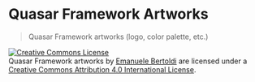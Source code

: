 # Quasar Framework Artworks

> Quasar Framework artworks (logo, color palette, etc.)

<a rel="license" href="http://creativecommons.org/licenses/by/4.0/"><img alt="Creative Commons License" style="border-width:0" src="https://i.creativecommons.org/l/by/4.0/88x31.png" /></a><br /><span xmlns:dct="http://purl.org/dc/terms/" property="dct:title">Quasar Framework artworks</span> by <a xmlns:cc="http://creativecommons.org/ns#" href="https://github.com/zuck" property="cc:attributionName" rel="cc:attributionURL">Emanuele Bertoldi</a> are licensed under a <a rel="license" href="http://creativecommons.org/licenses/by/4.0/">Creative Commons Attribution 4.0 International License</a>.
